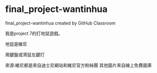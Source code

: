 # final_project-wantinhua
final_project-wantinhua created by GitHub Classroom

我是project 7的打地鼠遊戲。

地鼠是維尼

用鍵盤或滑鼠左鍵打


來源:維尼都是來自迪士尼網站和維尼官方粉絲團
其他圖片來自線上免費圖庫

